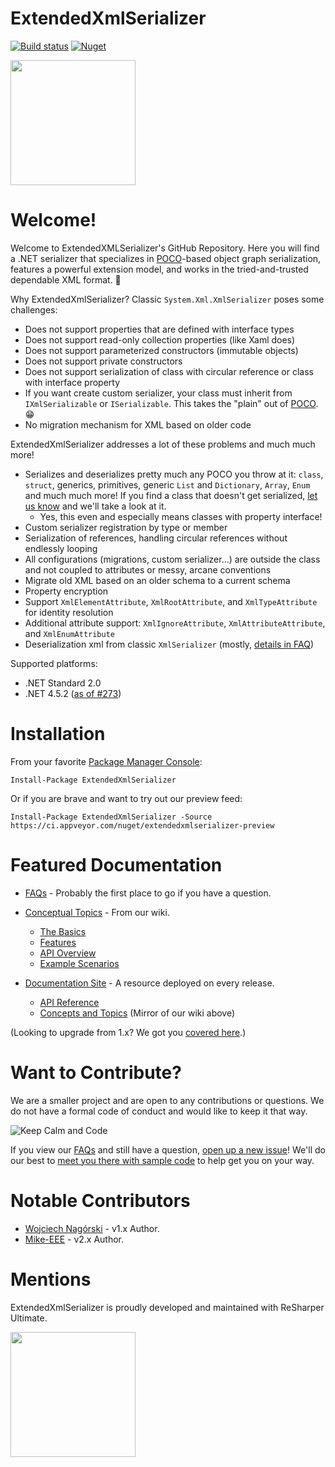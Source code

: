 ExtendedXmlSerializer
=====================

[![Build status](https://ci.appveyor.com/api/projects/status/ub776yxp0nj535qp?svg=true)](https://ci.appveyor.com/project/ExtendedXmlSerializer/extendedxmlserializer) [![Nuget](https://img.shields.io/nuget/v/ExtendedXmlSerializer.svg)](https://www.nuget.org/packages/ExtendedXmlSerializer/)

<img src="https://extendedxmlserializer.github.io/img/logoBig.png" height="200px">


Welcome!
========

Welcome to ExtendedXMLSerializer's GitHub Repository.  Here you will find a .NET serializer that specializes in [POCO](https://en.wikipedia.org/wiki/Plain_old_CLR_object)-based object graph serialization, features a powerful extension model, and works in the tried-and-trusted dependable XML format. 💖

Why ExtendedXmlSerializer?  Classic `System.Xml.XmlSerializer` poses some challenges:

-   Does not support properties that are defined with interface types
-   Does not support read-only collection properties (like Xaml does)
-   Does not support parameterized constructors (immutable objects)
-   Does not support private constructors
-   Does not support serialization of class with circular reference or class with interface property
-   If you want create custom serializer, your class must inherit from `IXmlSerializable` or `ISerializable`. 
    This takes the "plain" out of [POCO](https://en.wikipedia.org/wiki/Plain_old_CLR_object). 😁
-   No migration mechanism for XML based on older code

ExtendedXmlSerializer addresses a lot of these problems and much much more!

-   Serializes and deserializes pretty much any POCO you throw at it: `class`, `struct`, generics, primitives, generic `List` and `Dictionary`, `Array`, `Enum` and much much more! If you find a class that doesn't get serialized, [let us know](https://github.com/ExtendedXmlSerializer/home/issues/new) and we'll take a look at it.
    - Yes, this even and especially means classes with property interface! 
-   Custom serializer registration by type or member
-   Serialization of references, handling circular references without endlessly looping
-   All configurations (migrations, custom serializer...) are outside the class and not coupled to attributes or messy, arcane conventions
-   Migrate old XML based on an older schema to a current schema
-   Property encryption
-   Support `XmlElementAttribute`, `XmlRootAttribute`, and `XmlTypeAttribute` for identity resolution
-   Additional attribute support: `XmlIgnoreAttribute`, `XmlAttributeAttribute`, and `XmlEnumAttribute`
-   Deserialization xml from classic `XmlSerializer` (mostly, [details in FAQ](https://github.com/ExtendedXmlSerializer/home/wiki/FAQs#systemxmlserializer-vs-extendedxmlserializer))

Supported platforms:

- .NET Standard 2.0
- .NET 4.5.2 ([as of #273](https://github.com/ExtendedXmlSerializer/home/issues/273))

Installation
============

From your favorite [Package Manager Console](https://docs.microsoft.com/en-us/nuget/consume-packages/install-use-packages-powershell):

```
Install-Package ExtendedXmlSerializer
```

Or if you are brave and want to try out our preview feed:

```
Install-Package ExtendedXmlSerializer -Source https://ci.appveyor.com/nuget/extendedxmlserializer-preview
```

Featured Documentation
======================

- [FAQs](https://github.com/ExtendedXmlSerializer/home/wiki/FAQs) - Probably the first place to go if you have a question.

- [Conceptual Topics](https://github.com/ExtendedXmlSerializer/home/wiki) - From our wiki.
  - [The Basics](https://github.com/ExtendedXmlSerializer/home/wiki/The-Basics)
  - [Features](https://github.com/ExtendedXmlSerializer/home/wiki/Features#experimental)
  - [API Overview](https://github.com/ExtendedXmlSerializer/home/wiki/API-Overview)
  - [Example Scenarios](https://github.com/ExtendedXmlSerializer/home/wiki/Example-Scenarios)

- [Documentation Site](https://extendedxmlserializer.github.io/documentation/) - A resource deployed on every release.
  - [API Reference](https://extendedxmlserializer.github.io/documentation/reference/)
  - [Concepts and Topics](https://extendedxmlserializer.github.io/documentation/conceptual/) (Mirror of our wiki above)

(Looking to upgrade from 1.x?  We got you [covered here](https://github.com/ExtendedXmlSerializer/home/wiki/How-to-Upgrade-from-v1.x-to-v2).)

Want to Contribute?
===================

We are a smaller project and are open to any contributions or questions.  We do not have a formal code of conduct and would like to keep it that way.

![Keep Calm and Code](https://i.imgur.com/6wP6Zqy.png)

If you view our [FAQs](https://github.com/ExtendedXmlSerializer/home/wiki/FAQs) and still have a question, [open up a new issue](https://github.com/ExtendedXmlSerializer/home/issues/new)!  We'll do our best to [meet you there with sample code](https://github.com/ExtendedXmlSerializer/home/issues?q=is%3Aissue+label%3ADocumentation+sort%3Aupdated-desc) to help get you on your way.

Notable Contributors
========================

- [Wojciech Nagórski](https://github.com/WojciechNagorski) - v1.x Author.
- [Mike-EEE](https://github.com/Mike-EEE) - v2.x Author.

Mentions
========

ExtendedXmlSerializer is proudly developed and maintained with ReSharper Ultimate.

[<img src="https://blog.dragonspark.us/images/ReSharper.png" height="200px"></a>](https://www.jetbrains.com/resharper/download/)
